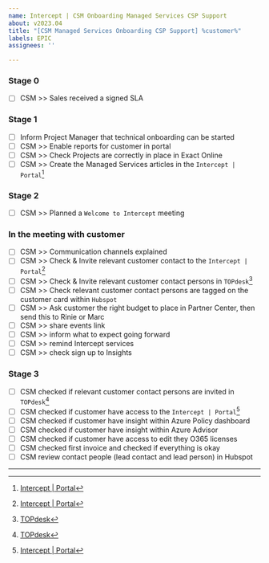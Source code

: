 ```yaml
---
name: Intercept | CSM Onboarding Managed Services CSP Support
about: v2023.04
title: "[CSM Managed Services Onboarding CSP Support] %customer%"
labels: EPIC
assignees: ''

---
```

### Stage 0
- [ ] CSM >> Sales received a signed SLA

### Stage 1

- [ ] Inform Project Manager that technical onboarding can be started   
- [ ] CSM >> Enable reports for customer in portal
- [ ] CSM >> Check Projects are correctly in place in Exact Online
- [ ] CSM >> Create the Managed Services articles in the `Intercept | Portal`[^5]

### Stage 2
- [ ] CSM >> Planned a `Welcome to Intercept` meeting
### In the meeting with customer
- [ ] CSM >> Communication channels explained
- [ ] CSM >> Check & Invite relevant customer contact to the `Intercept | Portal`[^5]
- [ ] CSM >> Check & Invite relevant customer contact persons in `TOPdesk`[^2]
- [ ] CSM >> Check relevant customer contact persons are tagged on the customer card within `Hubspot`
- [ ] CSM >> Ask customer the right budget to place in Partner Center, then send this to Rinie or Marc
- [ ] CSM >> share events link
- [ ] CSM >> inform what to expect going forward
- [ ] CSM >> remind Intercept services
- [ ] CSM >> check sign up to Insights
   
### Stage 3
- [ ] CSM checked if relevant customer contact persons are invited in `TOPdesk`[^2]
- [ ] CSM checked if customer have access to the `Intercept | Portal`[^5]
- [ ] CSM checked if customer have insight within Azure Policy dashboard
- [ ] CSM checked if customer have insight within Azure Advisor
- [ ] CSM checked if customer have access to edit they O365 licenses
- [ ] CSM checked first invoice and checked if everything is okay
- [ ] CSM review contact people (lead contact and lead person) in Hubspot

---
[^1]: [Work breakdown | word template](https://interceptbv.sharepoint.com/:w:/g/huisstijl/EWrkRNRL6NFKt8LQFZ4yRwQBDo-Hiz7fhIHOzKA3uXhdKg?e=gf2gaV)
[^2]: [TOPdesk](https://intercept.topdesk.net)
[^4]: [Manageable Resource Sheet](https://github.com/InterceptBV/ms-generic-scripts/blob/main/Script-GenerateManagebleResourcesList/GenerateResourceListExcel.ps1)
[^5]: [Intercept | Portal](https://management.intercept.cloud/)
[^6]: [Intercept | SLA Folder](https://interceptbv.sharepoint.com/:f:/g/intercept/EgpCUNw-g7hPrFyWBE9hWJkBzXRjo0Nc8uC3oBusLeufCw)
[^7]: [Intercept | PasswordState](https://pws.intercept.nl)